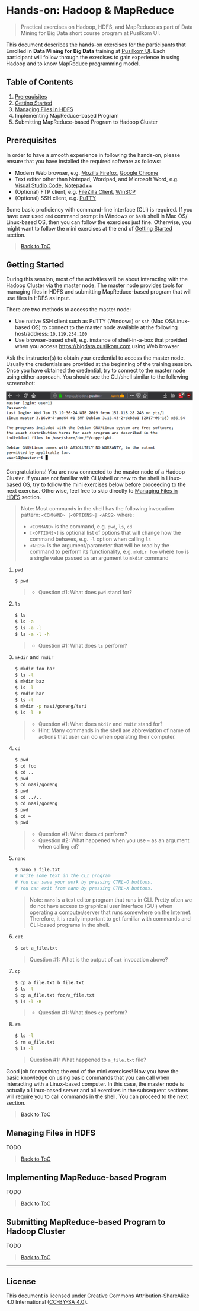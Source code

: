 # Hands-on: Hadoop & MapReduce

> Practical exercises on Hadoop, HDFS, and MapReduce as part of Data Mining for
> Big Data short course program at Pusilkom UI.

This document describes the hands-on exercises for the participants that
Enrolled in **Data Mining for Big Data** training at
[Pusilkom UI](https://training.pusilkom.com/portal/). Each participant will
follow through the exercises to gain experience in using Hadoop and to
know MapReduce programming model.

## Table of Contents

1. [Prerequisites](#prerequisites)
2. [Getting Started](#getting-started)
3. [Managing Files in HDFS](#managing-files-in-hdfs)
4. Implementing MapReduce-based Program
5. Submitting MapReduce-based Program to Hadoop Cluster

## Prerequisites

In order to have a smooth experience in following the hands-on, please
ensure that you have installed the required software as follows:

- Modern Web browser, e.g. [Mozilla Firefox](https://www.mozilla.org/firefox/),
  [Google Chrome](https://www.google.com/chrome)
- Text editor other than Notepad, Wordpad, and Microsoft Word, e.g.
  [Visual Studio Code](https://code.visualstudio.com),
  [Notepad++](https://notepad-plus-plus.org)
- (Optional) FTP client, e.g. [FileZilla Client](https://filezilla-project.org),
  [WinSCP](https://winscp.net)
- (Optional) SSH client, e.g. [PuTTY](https://www.chiark.greenend.org.uk/~sgtatham/putty/latest.html)

Some basic proficiency with command-line interface (CLI) is required. If you
have ever used `cmd` command prompt in Windows or `bash` shell in Mac OS/
Linux-based OS, then you can follow the exercises just fine. Otherwise, you
might want to follow the mini exercises at the end of [Getting Started](#getting-started)
section.

> [Back to ToC](#table-of-contents)

## Getting Started

During this session, most of the activities will be about interacting with the
Hadoop Cluster via the master node. The master node provides tools for managing
files in HDFS and submitting MapReduce-based program that will use files in
HDFS as input.

There are two methods to access the master node:

- Use native SSH client such as PuTTY (Windows) or `ssh` (Mac OS/Linux-based
  OS) to connect to the master node available at the following host/address:
  `10.119.234.100`
- Use browser-based shell, e.g. instance of shell-in-a-box that provided when
  you access https://bigdata.pusilkom.com using Web browser

Ask the instructor(s) to obtain your credential to access the master node.
Usually the credentials are provided at the beginning of the training session.
Once you have obtained the credential, try to connect to the master node using
either approach. You should see the CLI/shell similar to the following screenshot:

![Shell's display once connected to the master node](images/example_shell_01.png)

Congratulations! You are now connected to the master node of a Hadoop Cluster.
If you are not familiar with CLI/shell or new to the shell in Linux-based OS, try
to follow the mini exercises below before proceeding to the next exercise.
Otherwise, feel free to skip directly to [Managing Files in HDFS](#managing-files-in-hdfs)
section.

> Note: Most commands in the shell has the following invocation pattern:
> `<COMMAND> [<OPTIONS>] <ARGS>` where:
> - `<COMMAND>` is the command, e.g. `pwd`, `ls`, `cd`
> - `[<OPTIONS>]` is optional list of options that will change how the command
>   behaves, e.g. `-l` option when calling `ls`
> - `<ARGS>` is the argument/parameter that will be read by the command to
>   perform its functionality, e.g. `mkdir foo` where `foo` is a single value
>   passed as an argument to `mkdir` command

1. `pwd`

    ```bash
    $ pwd
    ```
    > - Question #1: What does `pwd` stand for?

2. `ls`

    ```bash
    $ ls
    $ ls -a
    $ ls -a -l
    $ ls -a -l -h
    ```
    > - Question #1: What does `ls` perform?

3. `mkdir` and `rmdir`

    ```bash
    $ mkdir foo bar
    $ ls -l
    $ mkdir baz
    $ ls -l
    $ rmdir bar
    $ ls -l
    $ mkdir -p nasi/goreng/teri
    $ ls -l -R
    ```
    > - Question #1: What does `mkdir` and `rmdir` stand for?
    > - Hint: Many commands in the shell are abbreviation of name of actions that
    >   user can do when operating their computer.

4. `cd`

    ```bash
    $ pwd
    $ cd foo
    $ cd ..
    $ pwd
    $ cd nasi/goreng
    $ pwd
    $ cd ../..
    $ cd nasi/goreng
    $ pwd
    $ cd ~
    $ pwd
    ```

    > - Question #1: What does `cd` perform?
    > - Question #2: What happened when you use `~` as an argument when calling
    >  `cd`?

5. `nano`

    ```bash
    $ nano a_file.txt
    # Write some text in the CLI program
    # You can save your work by pressing CTRL-O buttons.
    # You can exit from nano by pressing CTRL-X buttons.
    ```

    > Note: `nano` is a text editor program that runs in CLI. Pretty often we
    > do not have access to graphical user interface (GUI) when operating a
    > computer/server that runs somewhere on the Internet. Therefore, it is
    > really important to get familiar with commands and CLI-based programs
    > in the shell.

6. `cat`

    ```bash
    $ cat a_file.txt
    ```

    > Question #1: What is the output of `cat` invocation above?

7. `cp`

    ```bash
    $ cp a_file.txt b_file.txt
    $ ls -l
    $ cp a_file.txt foo/a_file.txt
    $ ls -l -R
    ```

    > - Question #1: What does `cp` perform?

8. `rm`

    ```bash
    $ ls -l
    $ rm a_file.txt
    $ ls -l
    ```

    > Question #1: What happened to `a_file.txt` file?

Good job for reaching the end of the mini exercises! Now you have the basic
knowledge on using basic commands that you can call when interacting with a
Linux-based computer. In this case, the master node is actually a Linux-based
server and all exercises in the subsequent sections will require you to call
commands in the shell. You can proceed to the next section.

> [Back to ToC](#table-of-contents)

## Managing Files in HDFS

TODO

> [Back to ToC](#table-of-contents)

## Implementing MapReduce-based Program

TODO

> [Back to ToC](#table-of-contents)

## Submitting MapReduce-based Program to Hadoop Cluster

TODO

> [Back to ToC](#table-of-contents)

***

## License

This document is licensed under Creative Commons Attribution-ShareAlike 4.0
International ([CC-BY-SA 4.0](https://creativecommons.org/licenses/by-sa/4.0/)).
